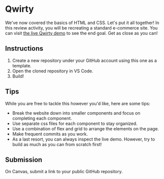 # Qwirty

We've now covered the basics of HTML and CSS. Let's put it all together! In this review activity, you will be recreating a standard e-commerce site. You can visit [the live Qwirty demo](https://fsa-qwirty.netlify.app/) to see the end goal. Get as close as you can!

## Instructions

1. Create a new repository under your GitHub account using this one as a template.
2. Open the cloned repository in VS Code.
3. Build!

## Tips

While you are free to tackle this however you'd like, here are some tips:

- Break the website down into smaller components and focus on completing each component.
- Use separate css files for each component to stay organized.
- Use a combination of flex and grid to arrange the elements on the page.
- Make frequent commits as you work.
- As a last resort, you can always inspect the live demo. However, try to build as much as you can from scratch first!

## Submission

On Canvas, submit a link to your public GitHub repository.
